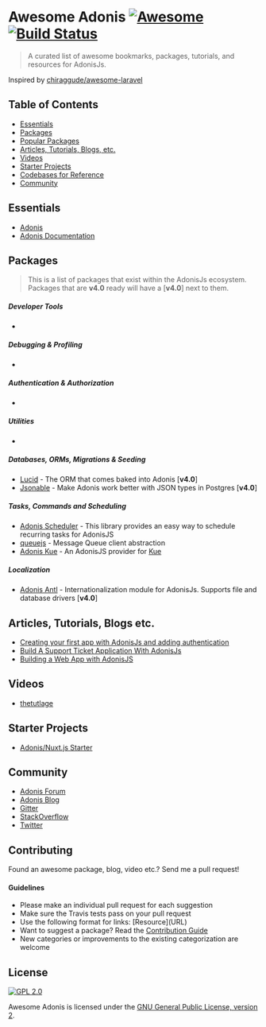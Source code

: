 # Awesome Adonis [![Awesome](https://cdn.rawgit.com/sindresorhus/awesome/d7305f38d29fed78fa85652e3a63e154dd8e8829/media/badge.svg)](https://github.com/sindresorhus/awesome) [![Build Status](https://img.shields.io/travis/chiraggude/awesome-adonis/master.svg?style=flat)](https://travis-ci.org/watzon/awesome-adonis)

> A curated list of awesome bookmarks, packages, tutorials, and resources for AdonisJs.

Inspired by [chiraggude/awesome-laravel](https://github.com/chiraggude/awesome-laravel)

## Table of Contents

- [Essentials](#essentials)
- [Packages](#packages)
- [Popular Packages](#popular-packages)
- [Articles, Tutorials, Blogs, etc.](#articles-tutorials-blogs-etc)
- [Videos](#videos)
- [Starter Projects](#starter-projects)
- [Codebases for Reference](#codebases-for-reference)
- [Community](#community)

## Essentials

* [Adonis](https://adonisjs.com)
* [Adonis Documentation](https://adonisjs.com/docs)

## Packages

> This is a list of packages that exist within the AdonisJs ecosystem. Packages that are __v4.0__ ready will have a [__v4.0__] next to them.

##### Developer Tools

* 

##### Debugging & Profiling
* 

##### Authentication & Authorization

* 

##### Utilities

* 

##### Databases, ORMs, Migrations & Seeding

* [Lucid](https://github.com/adonisjs/adonis-lucid) - The ORM that comes baked into Adonis [__v4.0__]
* [Jsonable](https://github.com/watzon/adonis-jsonable) - Make Adonis work better with JSON types in Postgres [__v4.0__]

##### Tasks, Commands and Scheduling

* [Adonis Scheduler](https://github.com/nrempel/adonis-scheduler) - This library provides an easy way to schedule recurring tasks for AdonisJS
* [queuejs](https://github.com/DeSmart/queuejs) - Message Queue client abstraction
* [Adonis Kue](https://github.com/nrempel/adonis-kue) - An AdonisJS provider for [Kue](https://github.com/nrempel/adonis-kue)

##### Localization

* [Adonis Antl](https://github.com/adonisjs/adonis-antl) -  Internationalization module for AdonisJs. Supports file and database drivers [__v4.0__]

## Articles, Tutorials, Blogs etc.

* [Creating your first app with AdonisJs and adding authentication](https://auth0.com/blog/creating-your-first-app-with-adonisj-and-adding-authentication/)
* [Build A Support Ticket Application With AdonisJs](https://scotch.io/tutorials/build-a-support-ticket-application-with-adonisjs)
* [Building a Web App with AdonisJS](https://scotch.io/tutorials/building-a-web-app-with-adonisjs)

## Videos

* [thetutlage](https://www.youtube.com/user/tutlage)

## Starter Projects

* [Adonis/Nuxt.js Starter](https://github.com/nuxt-community/adonuxt-template)

## Community

* [Adonis Forum](https://forum.adonisjs.com/)
* [Adonis Blog](https://adonisjs.svbtle.com/)
* [Gitter](https://gitter.im/adonisjs/adonis-framework)
* [StackOverflow](https://stackoverflow.com/questions/tagged/adonis.js)
* [Twitter](https://twitter.com/adonis-framework)

## Contributing

Found an awesome package, blog, video etc.? Send me a pull request!

#### Guidelines

* Please make an individual pull request for each suggestion
* Make sure the Travis tests pass on your pull request
* Use the following format for links: \[Resource\]\(URL\)
* Want to suggest a package? Read the [Contribution Guide](https://github.com/watzon/awesome-adonis/blob/master/CONTRIBUTING.md)
* New categories or improvements to the existing categorization are welcome

## License

[![GPL 2.0](https://licensebuttons.net/l/GPL/2.0/88x62.png)](https://www.gnu.org/licenses/old-licenses/gpl-2.0.en.html)

Awesome Adonis is licensed under the [GNU General Public License, version 2](https://www.gnu.org/licenses/old-licenses/gpl-2.0.en.html).
